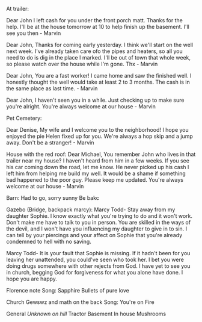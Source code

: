 At trailer:

Dear John I left cash for you under the front porch matt. Thanks for the help. I'll be at the house tomorrow at 10 to help finish up the basement. I'll see you then - Marvin

Dear John,
Thanks for coming early yesterday. I think we'll start on the well next week. I've already taken care ofo the pipes and heaters, so all you need to do is dig in the place I marked. I'll be out of town that whole week, so please watch over the house while I'm gone. Thx - Marvin

Dear John,
You are a fast worker! I came home and saw the finished well. I honestly thought the well would take at least 2 to 3 months. The cash is in the same place as last time. - Marvin

Dear John,
I haven't seen you in a while. Just checking up to make sure you're alright. You're always welcome at our house - Marvin

Pet Cemetery:

Dear Denise,
My wife and I welcome you to the neighborhood! I hope you enjoyed the pie Helen fixed up for you. We're always a hop skip and a jump away. Don't be a stranger! - Marvin


House with the red roof:
Dear Michael,
You remember John who lives in that trailer near my house? I haven't heard from him in a few weeks. If you see his car coming down the road, let me know. He never picked up his cash I left him from helping me build my well. It would be a shame if something bad happened to the poor guy. Please keep me updated. You're always welcome at our house - Marvin

Barn:
Had to go, sorry sunny
Be bakc

Gazebo
(Bridge, backpack marcy): 
Marcy Todd- Stay away from my daughter Sophie. I know exactly what you're trying to do and it won't work. Don't make me have to talk to you in person. You are skilled in the ways of the devil, and I won't have you influencing my daughter to give in to sin. I can tell by your piercings and your affect on Sophie that you're already condemned to hell with no saving.

Marcy Todd- It is your fault that Sophie is missing. If it hadn't been for you leaving her unattended, you could've seen who took her. I bet you were doing drugs somewhere with other rejects from God. I have yet to see you in church, begging God for forgiveness for what you alone have done. I hope you are happy.

Florence note
Song: Sapphire Bullets of pure love

Church
Gewswz and math on the back
Song: You're on Fire


General _Unknown on hill_ Tractor Basement In house   Mushrooms